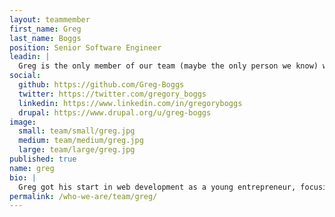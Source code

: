 ```yaml
---
layout: teammember
first_name: Greg
last_name: Boggs
position: Senior Software Engineer
leadin: |
  Greg is the only member of our team (maybe the only person we know) who doesn’t own a smartphone. Oddly enough, he’s still on the cutting edge of open source technology.
social:
  github: https://github.com/Greg-Boggs
  twitter: https://twitter.com/gregory_boggs
  linkedin: https://www.linkedin.com/in/gregoryboggs
  drupal: https://www.drupal.org/u/greg-boggs
image:
  small: team/small/greg.jpg
  medium: team/medium/greg.jpg
  large: team/large/greg.jpg
published: true
name: greg
bio: |
  Greg got his start in web development as a young entrepreneur, focusing on web consulting, hosting, and product development. He has a Master’s degree in Information Technology Management and is an active volunteer and speaker in the Portland Drupal community. Greg has led the development of numerous, large-scale Drupal web applications, yet he considers his greatest achievement to be his open source contributions to Drupal 8. When he’s not speaking at local Drupal events, or helping nonprofits leverage new technologies, he’s trying to convince himself that he likes chamomile tea. 120 cups in and he’s still not sure if it’ll ever be a taste he acquires. He’s also an avid bicyclist and especially enjoys riding through Portland’s very rare, freak blizzards.
permalink: /who-we-are/team/greg/
---
```


